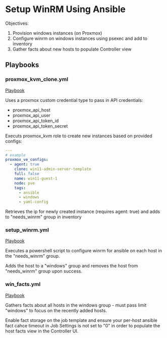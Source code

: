 # Setup WinRM Using Ansible

Objectives:
1. Provision windows instances (on Proxmox)
1. Configure winrm on windows instances using psexec and add to inventory
1. Gather facts about new hosts to populate Controller view

## Playbooks

### proxmox_kvm_clone.yml

[Playbook](../proxmox_kvm_clone.yml)

Uses a proxmox custom credential type to pass in API credentials:
- proxmox_api_host
- proxmox_api_user
- proxmox_api_token_id
- proxmox_api_token_secret

Executs proxmox_kvm role to create new instances based on provided configs:
```yaml
---
# example
proxmox_ve_configs:
  - agent: true
    clone: win11-admin-server-template
    full: false
    name: win11-guest-1
    node: pve
    tags:
      - ansible
      - windows
      - yaml-config
```

Retrieves the ip for newly created instance (requires agent: true) and adds to "needs_winrm" group in inventory

### setup_winrm.yml

[Playbook](../setup_winrm.yml)

Executes a powershell script to configure winrm for ansible on each host in the "needs_winrm" group.

Adds the host to a "windows" group and removes the host from "needs_winrm" group upon success.

### win_facts.yml

[Playbook](../../playbooks/win_facts.yml)

Gathers facts about all hosts in the windows group - must pass limit "windows" to focus on the recently added hosts.

Enable fact storage on the job template and ensure your per-host ansible fact cahce timeout in Job Settings is not set to "0" in order to populate the host facts view in the Controller UI.